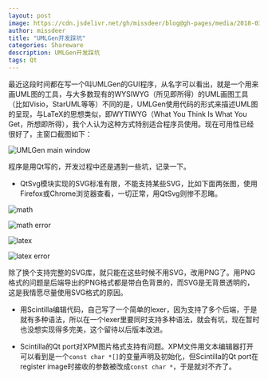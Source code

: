 ```yaml
---
layout: post
image: https://cdn.jsdelivr.net/gh/missdeer/blog@gh-pages/media/2018-03-31/mainwindow2.png
author: missdeer
title: "UMLGen开发踩坑"
categories: Shareware
description: UMLGen开发踩坑
tags: Qt
---
```


最近这段时间都在写一个叫UMLGen的GUI程序，从名字可以看出，就是一个用来画UML图的工具，与大多数现有的WYSIWYG（所见即所得）的UML画图工具（比如Visio，StarUML等等）不同的是，UMLGen使用代码的形式来描述UML图的呈现，与LaTeX的思想类似，即WYTIWYG（What You Think Is What You Get，所想即所得），我个人认为这种方式特别适合程序员使用。现在可用性已经很好了，主窗口截图如下：

![UMLGen main window](https://cdn.jsdelivr.net/gh/missdeer/blog@gh-pages/media/2018-03-31/mainwindow2.png)

程序是用Qt写的，开发过程中还是遇到一些坑，记录一下。

* QtSvg模块实现的SVG标准有限，不能支持某些SVG，比如下面两张图，使用Firefox或Chrome浏览器查看，一切正常，用QtSvg则惨不忍睹。

![math](https://cdn.jsdelivr.net/gh/missdeer/blog@gh-pages/media/2018-03-31/math.svg)

![math error](https://cdn.jsdelivr.net/gh/missdeer/blog@gh-pages/media/2018-03-31/math-error.png)

![latex](https://cdn.jsdelivr.net/gh/missdeer/blog@gh-pages/media/2018-03-31/latex.svg)

![latex error](https://cdn.jsdelivr.net/gh/missdeer/blog@gh-pages/media/2018-03-31/latex-error.png)

除了换个支持完整的SVG库，就只能在这些时候不用SVG，改用PNG了。用PNG格式的问题是后端导出的PNG格式都是带白色背景的，而SVG是无背景透明的，这是我情愿尽量使用SVG格式的原因。

* 用Scintilla编辑代码，自己写了一个简单的lexer，因为支持了多个后端，于是就有多种语法，所以在一个lexer里要同时支持多种语法，就会有坑，现在暂时也没想实现得多完美，这个留待以后版本改进。

* Scintilla的Qt port对XPM图片格式支持有问题。XPM文件用文本编辑器打开可以看到是一个`const char *[]`的变量声明及初始化，但Scintilla的Qt port在register image时接收的参数被改成`const char *`，于是就对不齐了。